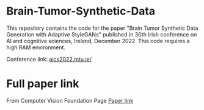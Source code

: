 # Brain-Tumor-Synthetic-Data
This repository contains the code for the paper "Brain Tumor Synthetic Data Generation with Adaptive StyleGANs" published in 30th Irish conference on AI and cognitive sciences, Ireland, December 2022.
This code requires a high RAM environment. 


Conference link: [aics2022.mtu.ie/](aics2022.mtu.ie/)

# Full paper link
From Computer Vision Foundation Page [Paper link](https://openaccess.thecvf.com/content/ACCV2022W/CVMC/html/Rohail_Understanding_Tumor_Micro_Environment_using_Graph_theory_ACCVW_2022_paper.html)
